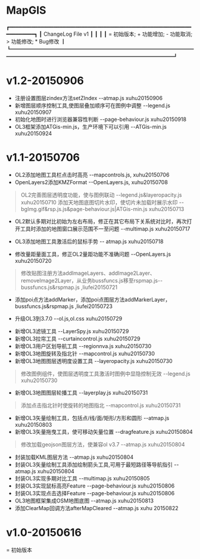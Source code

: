 # MapGIS
┏━━━━━━━━━━━━━━━━━━━━━━━━━━━━━━━━━━━━━━━━━━━━━━━━━━━━━━━━━━━━━━━━━━━┓
┃           						ChangeLog File v1     				              ┃
┃                                              	                    ┃
┃		= 初始版本; + 功能增加; - 功能取消; > 功能修改; * Bug修改	         ┃
┗━━━━━━━━━━━━━━━━━━━━━━━━━━━━━━━━━━━━━━━━━━━━━━━━━━━━━━━━━━━━━━━━━━━┛


v1.2-20150906
========================================
+ 注册设置图层zindex方法setZIndex --atmap.js xuhu20150906
+ 新增图层顺序控制工具,使图层叠加顺序可在图例中调整  --legend.js xuhu20150907
+ 初始化地图时进行浏览器兼容性判断 --page-behaviour.js xuhu20150918
+ OL3框架添加ATGis-min.js，生产环境下可以引用 --ATGis-min.js xuhu20150924


v1.1-20150706
========================================
+ OL2添加地图工具栏点击时高亮 --mapcontrols.js, xuhu20150706
+ OpenLayers2添加KMZFormat --OpenLayers.js, xuhu20150708
> OL2完善图层透明度功能，使与图例联动 --legend.js&layeropacity.js xuhu20150710
> 添加天地图底图切片水印，使切片未加载时展示水印 --bgImg.gif&rsp.js.js&page-behaviour.js|ATGis-min.js xuhu20150713
* OL2默认多期对比初始为左右布局，修正在其它布局下关系统对比时，再次打开工具时添加的地图窗口展示范围不一至问题 --multimap.js xuhu20150717
+ OL3添加地图工具激活后的鼠标手势 -- atmap.js xuhu20150718
* 修改量距量面工具，修正OL2量距功能不准确问题 --OpenLayers.js xuhu20150720
> 修改贴图注册方法addImageLayers、addImage2Layer、removeImage2Layer，从业务bussfuncs.js移至rspmap.js--bussfuncs.js&rspmap.js ,liufei20150721
+ 添加poi点方法addMarker，添加poi点图层方法addMarkerLayer，bussfuncs.js&rspmap.js ,liufei20150723
* 升级OL3到3.7.0 --ol.js,ol.css xuhu20150729
+ 新增OL3滤镜工具 --LayerSpy.js xuhu20150729
+ 新增OL3拉帘工具 --curtaincontrol.js xuhu20150729
+ 新增OL3用户区划导航工具 --regionnva.js xuhu20150730
+ 新增OL3地图旋转及指北针 --mapcontrol.js xuhu20150730
+ 新增OL3地图图层透明度设置工具 --layeropacity.js xuhu20150730
> 修改图例组件，使图层透明度工具激活时图例中显隐控制无效 --legend.js xuhu20150730
+ 新增OL3地图图层轮播工具 --layerplay.js xuhu20150731
> 添加点击指北针时使旋转的地图指北 --mapcontrol.js xuhu20150731
+ 新增OL3矢量绘制工具，包括点/线/面/矩形/方形和圆形 --atmap.js xuhu20150803
+ 新增OL3矢量拖曳工具，使可移动矢量位置 --dragfeature.js xuhu20150804
> 修改加载geojson图层方法，使兼容ol v3.7 --atmap.js xuhu20150804
+ 封装加载KML图层方法 --atmap.js xuhu20150804
+ 封装OL3矢量绘制工具添加绘制箭头工具,可用于最短路径等导航指引  --atmap.js xuhu20150804
+ 封装OL3实现多期对比工具 --multimap.js xuhu20150805
+ 封装OL3实现鼠标高亮Feature --page-behaviour.js xuhu20150806
+ 封装OL3实现点击选择Feature --page-behaviour.js xuhu20150806
+ OL3地图框架集成OSM地图底图 --atmap.js xuhu20150813
+ 添加ClearMap回调方法afterMapCleared --atmap.js xuhu 20150822


v1.0-20150616
========================================
= 初始版本
